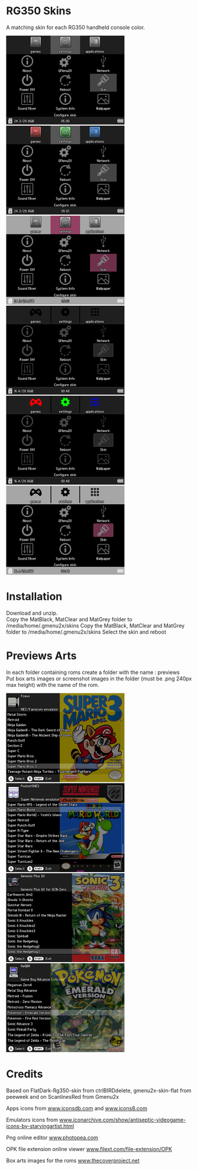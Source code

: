 # RG350 Skins
A matching skin for each RG350 handheld console color.

![](Screenshots/screenshot001.png) ![](Screenshots/screenshot002.png)
![](Screenshots/screenshot003.png) ![](Screenshots/screenshot004.png)
![](Screenshots/screenshot005.png) ![](Screenshots/screenshot006.png)

# Installation
Download and unzip.\
Copy the MatBlack, MatClear and MatGrey folder to /media/home/.gmenu2x/skins
Copy the MatBlack, MatClear and MatGrey folder to /media/home/.gmenu2x/skins
Select the skin and reboot

# Previews Arts
In each folder containing roms create a folder with the name : previews  
Put box arts images or screenshot images in the folder (must be .png 240px max height) with the name of the rom.

![](Screenshots/screenshot007.png) ![](Screenshots/screenshot008.png)
![](Screenshots/screenshot009.png) ![](Screenshots/screenshot010.png)

# Credits 
Based on FlatDark-Rg350-skin from ctrlBIRDdelete, gmenu2x-skin-flat from peeweek and on ScanlinesRed from Gmenu2x

Apps icons from www.iconsdb.com and www.icons8.com

Emulators icons from www.iconarchive.com/show/antiseptic-videogame-icons-by-starvingartist.html

Png online editor www.photopea.com

OPK file extension online viewer www.filext.com/file-extension/OPK

Box arts images for the roms www.thecoverproject.net
